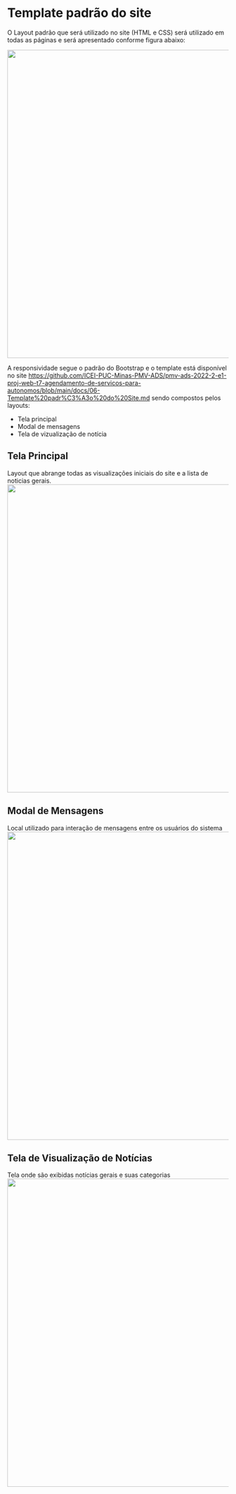 # Template padrão do site


O Layout padrão que será utilizado no site (HTML e CSS) será utilizado em todas as páginas e será apresentado conforme figura abaixo:

<img src="https://user-images.githubusercontent.com/114973305/204163580-2eeb5ad0-7c30-4bc3-99cb-375057ef09db.png" width="700px">

A responsividade segue o padrão do Bootstrap e o template está disponível no site https://github.com/ICEI-PUC-Minas-PMV-ADS/pmv-ads-2022-2-e1-proj-web-t7-agendamento-de-servicos-para-autonomos/blob/main/docs/06-Template%20padr%C3%A3o%20do%20Site.md sendo compostos pelos layouts:

  - Tela principal
  - Modal de mensagens
  - Tela de vizualização de notícia

## Tela Principal
Layout que abrange todas as visualizações iniciais do site e a lista de noticias gerais.
<img src="https://user-images.githubusercontent.com/114973305/204165496-90552f69-3b5c-4f87-a35f-5f31c7cf3350.png" width="700px">


## Modal de Mensagens
Local utilizado para interação de mensagens entre os usuários do sistema
<img src="https://user-images.githubusercontent.com/114973305/199408000-57f6286f-4922-4123-ba68-00ec3af37e87.png" width="700px">

## Tela de Visualização de Notícias
Tela onde são exibidas notícias gerais e suas categorias
<img src="https://user-images.githubusercontent.com/114973305/199407951-478b1878-2733-447b-aeff-aca831878352.png" width="700px">

